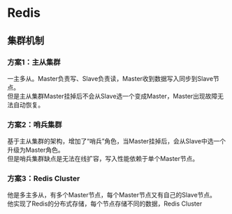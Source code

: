 # Redis
## 集群机制
### 方案1：主从集群
一主多从。Master负责写、Slave负责读，Master收到数据写入同步到Slave节点。  
但是主从集群Master挂掉后不会从Slave选一个变成Master，Master出现故障无法自动恢复。
### 方案2：哨兵集群
基于主从集群的架构，增加了“哨兵”角色，当Master挂掉后，会从Slave中选一个升级为Master角色。  
但是哨兵集群缺点是无法在线扩容，写入性能依赖于单个Master节点。  
### 方案3：Redis Cluster
他是多主多从，有多个Master节点，每个Master节点又有自己的Slave节点。  
他实现了Redis的分布式存储，每个节点存储不同的数据，Redis Cluster